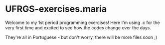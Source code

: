# UFRGS-exercises.maria

Welcome to my 1st period programming exercises! 
Here I'm using .c for the very first time and excited to see how the codes change over the days.

They're all in Portuguese - but don't worry, there will be more files soon ;)
